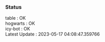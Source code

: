 ### Status


table : OK  
hogwarts : OK  
icy-bot : OK  
Latest Update : 2023-05-17 04:08:47.359766
